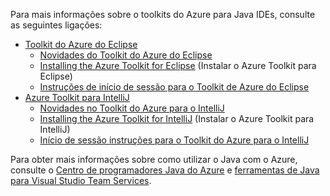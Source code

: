 Para mais informações sobre o toolkits do Azure para Java IDEs, consulte as seguintes ligações:

* [Toolkit do Azure do Eclipse](/azure/azure-toolkit-for-eclipse)
  * [Novidades do Toolkit do Azure do Eclipse](/azure/azure-toolkit-for-eclipse-whats-new)
  * [Installing the Azure Toolkit for Eclipse](/azure/azure-toolkit-for-eclipse-installation) (Instalar o Azure Toolkit para Eclipse)
  * [Instruções de início de sessão para o Toolkit de Azure do Eclipse](/azure/azure-toolkit-for-eclipse-sign-in-instructions)
* [Azure Toolkit para IntelliJ](/azure/azure-toolkit-for-intellij)
  * [Novidades no Toolkit do Azure para o IntelliJ](/azure/azure-toolkit-for-intellij-whats-new)
  * [Installing the Azure Toolkit for IntelliJ](/azure/azure-toolkit-for-intellij-installation) (Instalar o Azure Toolkit para IntelliJ)
  * [Início de sessão instruções para o Toolkit do Azure para o IntelliJ](/azure/azure-toolkit-for-intellij-sign-in-instructions)

Para obter mais informações sobre como utilizar o Java com o Azure, consulte o [Centro de programadores Java do Azure](https://azure.microsoft.com/develop/java/) e [ferramentas de Java para Visual Studio Team Services](https://java.visualstudio.com/).
